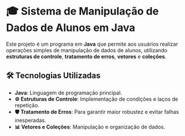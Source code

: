 # 🎓 Sistema de Manipulação de Dados de Alunos em Java

Este projeto é um programa em **Java** que permite aos usuários realizar operações simples de manipulação de dados de alunos, utilizando **estruturas de controle**, **tratamento de erros**, **vetores** e **coleções**.

## 🛠️ Tecnologias Utilizadas
- **Java**: Linguagem de programação principal.
- **⚙️ Estruturas de Controle**: Implementação de condições e laços de repetição.
- **🛡️ Tratamento de Erros**: Para garantir maior robustez e evitar falhas inesperadas.
- **📊 Vetores e Coleções**: Manipulação e organização de dados.
